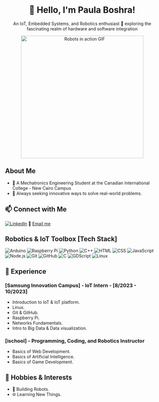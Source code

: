 <div align="center">
  <h1>👋 Hello, I'm Paula Boshra!</h1>
  <p>An IoT, Embedded Systems, and Robotics enthusiast 🤖 exploring the fascinating realm of hardware and software integration</p>
</div>

<p align="center">
  <img src="https://fcit.usf.edu/matrix/wp-content/uploads/2017/01/DanceBot-3-LG.gif" alt="Robots in action GIF" width="400" />
</p>

## About Me
- 🤖 A Mechatronics Engineering Student at the Canadian International College - New Cairo Campus
- 🔌 Always seeking innovative ways to solve real-world problems.

## 📫 Connect with Me
[![LinkedIn](https://img.shields.io/badge/-LinkedIn-0077B5?style=flat&logo=linkedin&logoColor=white)](https://www.linkedin.com/in/paula-boshra/)
📧 [Email me](mailto:paulaboshraatta@gmail.com)

## Robotics & IoT Toolbox [Tech Stack]
![Arduino](https://img.shields.io/badge/-Arduino-00979D?style=flat&logo=arduino&logoColor=white)
![Raspberry Pi](https://img.shields.io/badge/-Raspberry%20Pi-C51A4A?style=flat&logo=raspberry-pi&logoColor=white)
![Python](https://img.shields.io/badge/-Python-3776AB?style=flat&logo=python&logoColor=white)
![C++](https://img.shields.io/badge/-C++-00599C?style=flat&logo=c%2B%2B&logoColor=white)
![HTML](https://img.shields.io/badge/-HTML-E34F26?style=flat&logo=html5&logoColor=white)
![CSS](https://img.shields.io/badge/-CSS-1572B6?style=flat&logo=css3&logoColor=white)
![JavaScript](https://img.shields.io/badge/-JavaScript-F7DF1E?style=flat&logo=javascript&logoColor=black)
![Node.js](https://img.shields.io/badge/-Node.js-339933?style=flat&logo=node.js&logoColor=white)
![Git](https://img.shields.io/badge/-Git-F05032?style=flat&logo=git&logoColor=white)
![GitHub](https://img.shields.io/badge/-GitHub-181717?style=flat&logo=github&logoColor=white)
![C](https://img.shields.io/badge/-C-00599C?style=flat&logo=c&logoColor=white)
![GDScript](https://img.shields.io/badge/-GDScript-41AA1F?style=flat&logo=godot-engine&logoColor=white)
![Linux](https://img.shields.io/badge/-Linux-FCC624?style=flat&logo=linux&logoColor=black)

## 🚀 Experience
### [Samsung Innovation Campus] - IoT Intern - [8/2023 - 10/2023]
- Introduction to IoT & IoT platform.
- Linux.
- Git & GitHub.
- Raspberry Pi.
- Networks Fundamentals.
- Intro to Big Data & Data visualization.

### [ischool] - Programming, Coding, and Robotics Instructor 
- Basics of Web Development.
- Basics of Artificial Intelligence.
- Basics of Game Development.

## 🌴 Hobbies & Interests
- 🤖 Building Robots.
- 🌐 Learning New Things.
